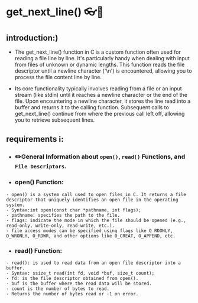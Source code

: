 # get_next_line() 👓📁

## introduction:)

- The get_next_line() function in C is a custom function often used for reading a file line by line. It's particularly handy when dealing with input from files of unknown or dynamic lengths. This function reads the file descriptor until a newline character ('\n') is encountered, allowing you to process the file content line by line.

- Its core functionality typically involves reading from a file or an input stream (like stdin) until it reaches a newline character or the end of the file. Upon encountering a newline character, it stores the line read into a buffer and returns it to the calling function. Subsequent calls to get_next_line() continue from where the previous call left off, allowing you to retrieve subsequent lines.


## requirements ℹ️:

- ### ✏️General Information about `open()`, `read()` Functions, and `File Descriptors`.

- ### open() Function:
```
- open() is a system call used to open files in C. It returns a file descriptor that uniquely identifies an open file in the operating system.
- Syntax:int open(const char *pathname, int flags);
- pathname: specifies the path to the file.
- flags: indicate the mode in which the file should be opened (e.g., read-only, write-only, read-write, etc.).
- file access modes can be specified using flags like O_RDONLY, O_WRONLY, O_RDWR, and other options like O_CREAT, O_APPEND, etc.
```
- ### read() Function:
```
- read(): is used to read data from an open file descriptor into a buffer.
- Syntax: ssize_t read(int fd, void *buf, size_t count);
- fd: is the file descriptor obtained from open().
- buf is the buffer where the read data will be stored.
- count is the number of bytes to read.
- Returns the number of bytes read or -1 on error.
```

